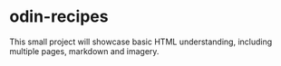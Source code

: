 # odin-recipes

This small project will showcase basic HTML understanding, including multiple pages, markdown and imagery.